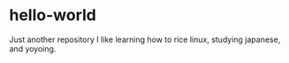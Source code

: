 # hello-world
Just another repository
I like learning how to rice linux, studying japanese, and yoyoing.
